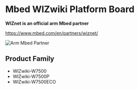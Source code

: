 # Mbed WIZwiki Platform Board

**WIZnet is an official arm Mbed partner**

https://www.mbed.com/en/partners/wiznet/

![Arm Mbed Partner](https://raw.githubusercontent.com/Wiznet/Hardware-Files-of-WIZnet/master/03_mbed_WIZwiki_Platform/Pictures/arm_mbed_partner.png)

## Product Family

- WIZwiki-W7500
- WIZwiki-W7500P
- WIZwiki-W7500ECO